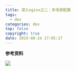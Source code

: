 ```yaml
---
title: 深入nginx之二：多场景配置
tags:
  - dev
categories: dev
top: false
copyright: true
date: 2019-08-24 17:05:17
---
```


<!--more-->

**参考资料**
[]()

![](http://static.zhyjor.com/wexin.png)